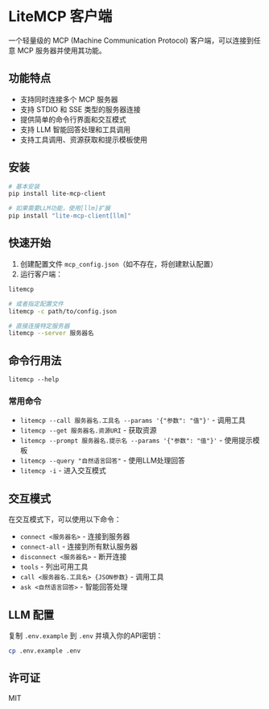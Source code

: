 # LiteMCP 客户端

一个轻量级的 MCP (Machine Communication Protocol) 客户端，可以连接到任意 MCP 服务器并使用其功能。

## 功能特点

- 支持同时连接多个 MCP 服务器
- 支持 STDIO 和 SSE 类型的服务器连接
- 提供简单的命令行界面和交互模式
- 支持 LLM 智能回答处理和工具调用
- 支持工具调用、资源获取和提示模板使用

## 安装

```bash
# 基本安装
pip install lite-mcp-client

# 如果需要LLM功能，使用[llm]扩展
pip install "lite-mcp-client[llm]"
```

## 快速开始

1. 创建配置文件 `mcp_config.json`（如不存在，将创建默认配置）
2. 运行客户端：

```bash
litemcp

# 或者指定配置文件
litemcp -c path/to/config.json

# 直接连接特定服务器
litemcp --server 服务器名
```

## 命令行用法

```
litemcp --help
```

### 常用命令

- `litemcp --call 服务器名.工具名 --params '{"参数": "值"}'` - 调用工具
- `litemcp --get 服务器名.资源URI` - 获取资源
- `litemcp --prompt 服务器名.提示名 --params '{"参数": "值"}'` - 使用提示模板
- `litemcp --query "自然语言回答"` - 使用LLM处理回答
- `litemcp -i` - 进入交互模式

## 交互模式

在交互模式下，可以使用以下命令：

- `connect <服务器名>` - 连接到服务器
- `connect-all` - 连接到所有默认服务器
- `disconnect <服务器名>` - 断开连接
- `tools` - 列出可用工具
- `call <服务器名.工具名> {JSON参数}` - 调用工具
- `ask <自然语言回答>` - 智能回答处理

## LLM 配置

复制 `.env.example` 到 `.env` 并填入你的API密钥：

```bash
cp .env.example .env
```

## 许可证

MIT
